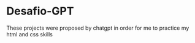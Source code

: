 # Desafio-GPT
These projects were proposed by chatgpt in order for me to practice my html and css skills
